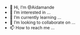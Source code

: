 - 👋 Hi, I’m @Aidamande
- 👀 I’m interested in ...
- 🌱 I’m currently learning ...
- 💞️ I’m looking to collaborate on ...
- 📫 How to reach me ...

<!---
Aidamande/Aidamande is a ✨ special ✨ repository because its `README.md` (this file) appears on your GitHub profile.
You can click the Preview link to take a look at your changes.
--->
